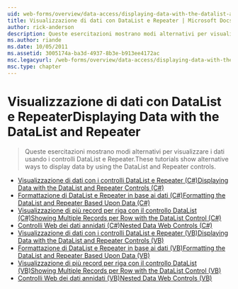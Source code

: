 ```yaml
---
uid: web-forms/overview/data-access/displaying-data-with-the-datalist-and-repeater/index
title: Visualizzazione di dati con DataList e Repeater | Microsoft Docs
author: rick-anderson
description: Queste esercitazioni mostrano modi alternativi per visualizzare i dati usando i controlli DataList e Repeater.
ms.author: riande
ms.date: 10/05/2011
ms.assetid: 3005174a-ba3d-4937-8b3e-b913ee4172ac
msc.legacyurl: /web-forms/overview/data-access/displaying-data-with-the-datalist-and-repeater
msc.type: chapter
---
```

<a name="displaying-data-with-the-datalist-and-repeater"></a><span data-ttu-id="47f4c-103">Visualizzazione di dati con DataList e Repeater</span><span class="sxs-lookup"><span data-stu-id="47f4c-103">Displaying Data with the DataList and Repeater</span></span>
====================
> <span data-ttu-id="47f4c-104">Queste esercitazioni mostrano modi alternativi per visualizzare i dati usando i controlli DataList e Repeater.</span><span class="sxs-lookup"><span data-stu-id="47f4c-104">These tutorials show alternative ways to display data by using the DataList and Repeater controls.</span></span>


- [<span data-ttu-id="47f4c-105">Visualizzazione di dati con i controlli DataList e Repeater (C#)</span><span class="sxs-lookup"><span data-stu-id="47f4c-105">Displaying Data with the DataList and Repeater Controls (C#)</span></span>](displaying-data-with-the-datalist-and-repeater-controls-cs.md)
- [<span data-ttu-id="47f4c-106">Formattazione di DataList e Repeater in base ai dati (C#)</span><span class="sxs-lookup"><span data-stu-id="47f4c-106">Formatting the DataList and Repeater Based Upon Data (C#)</span></span>](formatting-the-datalist-and-repeater-based-upon-data-cs.md)
- [<span data-ttu-id="47f4c-107">Visualizzazione di più record per riga con il controllo DataList (C#)</span><span class="sxs-lookup"><span data-stu-id="47f4c-107">Showing Multiple Records per Row with the DataList Control (C#)</span></span>](showing-multiple-records-per-row-with-the-datalist-control-cs.md)
- [<span data-ttu-id="47f4c-108">Controlli Web dei dati annidati (C#)</span><span class="sxs-lookup"><span data-stu-id="47f4c-108">Nested Data Web Controls (C#)</span></span>](nested-data-web-controls-cs.md)
- [<span data-ttu-id="47f4c-109">Visualizzazione di dati con i controlli DataList e Repeater (VB)</span><span class="sxs-lookup"><span data-stu-id="47f4c-109">Displaying Data with the DataList and Repeater Controls (VB)</span></span>](displaying-data-with-the-datalist-and-repeater-controls-vb.md)
- [<span data-ttu-id="47f4c-110">Formattazione di DataList e Repeater in base ai dati (VB)</span><span class="sxs-lookup"><span data-stu-id="47f4c-110">Formatting the DataList and Repeater Based Upon Data (VB)</span></span>](formatting-the-datalist-and-repeater-based-upon-data-vb.md)
- [<span data-ttu-id="47f4c-111">Visualizzazione di più record per riga con il controllo DataList (VB)</span><span class="sxs-lookup"><span data-stu-id="47f4c-111">Showing Multiple Records per Row with the DataList Control (VB)</span></span>](showing-multiple-records-per-row-with-the-datalist-control-vb.md)
- [<span data-ttu-id="47f4c-112">Controlli Web dei dati annidati (VB)</span><span class="sxs-lookup"><span data-stu-id="47f4c-112">Nested Data Web Controls (VB)</span></span>](nested-data-web-controls-vb.md)
